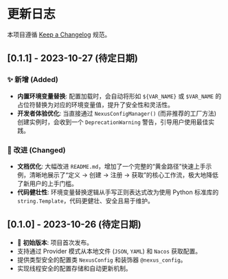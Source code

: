 # 更新日志

本项目遵循 [Keep a Changelog](https://keepachangelog.com/en/1.0.0/) 规范。

## [0.1.1] - 2023-10-27 (待定日期)

### ✨ 新增 (Added)

- **内置环境变量替换**: 配置加载时，会自动将形如 `${VAR_NAME}` 或 `$VAR_NAME` 的占位符替换为对应的环境变量值，提升了安全性和灵活性。
- **开发者体验优化**: 当直接通过 `NexusConfigManager()` (而非推荐的工厂方法) 创建实例时，会收到一个 `DeprecationWarning` 警告，引导用户使用最佳实践。

### 🚀 改进 (Changed)

- **文档优化**: 大幅改进 `README.md`，增加了一个完整的“黄金路径”快速上手示例，清晰地展示了“定义 -> 创建 -> 注册 -> 获取”的核心工作流，极大地降低了新用户的上手门槛。
- **代码健壮性**: 环境变量替换逻辑从手写正则表达式改为使用 Python 标准库的 `string.Template`，代码更健壮、安全且易于维护。

## [0.1.0] - 2023-10-26 (待定日期)

- 🎉 **初始版本**: 项目首次发布。
- 支持通过 Provider 模式从本地文件 (`JSON`, `YAML`) 和 `Nacos` 获取配置。
- 提供类型安全的配置类 `NexusConfig` 和装饰器 `@nexus_config`。
- 实现线程安全的配置存储和自动更新机制。 